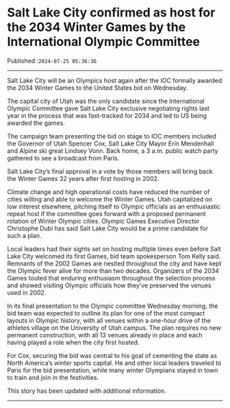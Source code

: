 # Salt Lake City confirmed as host for the 2034 Winter Games by the International Olympic Committee

Published :`2024-07-25 05:36:36`

---

Salt Lake City will be an Olympics host again after the IOC formally awarded the 2034 Winter Games to the United States bid on Wednesday.

The capital city of Utah was the only candidate since the International Olympic Committee gave Salt Lake City exclusive negotiating rights last year in the process that was fast-tracked for 2034 and led to US being awarded the games.

The campaign team presenting the bid on stage to IOC members included the Governor of Utah Spencer Cox, Salt Lake City Mayor Erin Mendenhall and Alpine ski great Lindsey Vonn. Back home, a 3 a.m. public watch party gathered to see a broadcast from Paris.

Salt Lake City’s final approval in a vote by those members will bring back the Winter Games 32 years after first hosting in 2002.

Climate change and high operational costs have reduced the number of cities willing and able to welcome the Winter Games. Utah capitalized on low interest elsewhere, pitching itself to Olympic officials as an enthusiastic repeat host if the committee goes forward with a proposed permanent rotation of Winter Olympic cities. Olympic Games Executive Director Christophe Dubi has said Salt Lake City would be a prime candidate for such a plan.

Local leaders had their sights set on hosting multiple times even before Salt Lake City welcomed its first Games, bid team spokesperson Tom Kelly said. Remnants of the 2002 Games are nestled throughout the city and have kept the Olympic fever alive for more than two decades. Organizers of the 2034 Games touted that enduring enthusiasm throughout the selection process and showed visiting Olympic officials how they’ve preserved the venues used in 2002.

In its final presentation to the Olympic committee Wednesday morning, the bid team was expected to outline its plan for one of the most compact layouts in Olympic history, with all venues within a one-hour drive of the athletes village on the University of Utah campus. The plan requires no new permanent construction, with all 13 venues already in place and each having played a role when the city first hosted.

For Cox, securing the bid was central to his goal of cementing the state as North America’s winter sports capital. He and other local leaders traveled to Paris for the bid presentation, while many winter Olympians stayed in town to train and join in the festivities.

This story has been updated with additional information.

---

